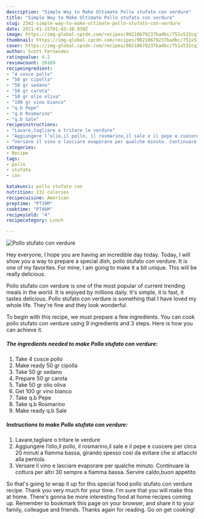 ```yaml
---
description: "Simple Way to Make Ultimate Pollo stufato con verdure"
title: "Simple Way to Make Ultimate Pollo stufato con verdure"
slug: 2342-simple-way-to-make-ultimate-pollo-stufato-con-verdure
date: 2021-01-15T01:43:38.839Z
image: https://img-global.cpcdn.com/recipes/90210679237badbc/751x532cq70/pollo-stufato-con-verdure-recipe-main-photo.jpg
thumbnail: https://img-global.cpcdn.com/recipes/90210679237badbc/751x532cq70/pollo-stufato-con-verdure-recipe-main-photo.jpg
cover: https://img-global.cpcdn.com/recipes/90210679237badbc/751x532cq70/pollo-stufato-con-verdure-recipe-main-photo.jpg
author: Scott Fernandez
ratingvalue: 4.2
reviewcount: 20169
recipeingredient:
- "4 cosce pollo"
- "50 gr cipolla"
- "50 gr sedano"
- "50 gr carota"
- "50 gr olio oliva"
- "100 gr vino bianco"
- "q.b Pepe"
- "q.b Rosmarino"
- "q.b Sale"
recipeinstructions:
- "Lavare,tagliare o tritare le verdure"
- "Aggiungere l’olio,il pollo, il rosmarino,il sale e il pepe e cuocere per circa 20 minuti a fiamma bassa, girando spesso così da evitare che si attacchi alla pentola."
- "Versare il vino e lasciare evaporare per qualche minuto. Continuare la cottura per altri 30 sempre a fiamma bassa. Servire caldo,buon appetito"
categories:
- Recipe
tags:
- pollo
- stufato
- con

katakunci: pollo stufato con 
nutrition: 231 calories
recipecuisine: American
preptime: "PT39M"
cooktime: "PT46M"
recipeyield: "4"
recipecategory: Lunch

---
```



![Pollo stufato con verdure](https://img-global.cpcdn.com/recipes/90210679237badbc/751x532cq70/pollo-stufato-con-verdure-recipe-main-photo.jpg)

Hey everyone, I hope you are having an incredible day today. Today, I will show you a way to prepare a special dish, pollo stufato con verdure. It is one of my favorites. For mine, I am going to make it a bit unique. This will be really delicious.



Pollo stufato con verdure is one of the most popular of current trending meals in the world. It is enjoyed by millions daily. It's simple, it is fast, it tastes delicious. Pollo stufato con verdure is something that I have loved my whole life. They're fine and they look wonderful.


To begin with this recipe, we must prepare a few ingredients. You can cook pollo stufato con verdure using 9 ingredients and 3 steps. Here is how you can achieve it.

<!--inarticleads1-->

##### The ingredients needed to make Pollo stufato con verdure:

1. Take 4 cosce pollo
1. Make ready 50 gr cipolla
1. Take 50 gr sedano
1. Prepare 50 gr carota
1. Take 50 gr olio oliva
1. Get 100 gr vino bianco
1. Take q.b Pepe
1. Take q.b Rosmarino
1. Make ready q.b Sale




<!--inarticleads2-->

##### Instructions to make Pollo stufato con verdure:

1. Lavare,tagliare o tritare le verdure
1. Aggiungere l’olio,il pollo, il rosmarino,il sale e il pepe e cuocere per circa 20 minuti a fiamma bassa, girando spesso così da evitare che si attacchi alla pentola.
1. Versare il vino e lasciare evaporare per qualche minuto. Continuare la cottura per altri 30 sempre a fiamma bassa. Servire caldo,buon appetito




So that's going to wrap it up for this special food pollo stufato con verdure recipe. Thank you very much for your time. I'm sure that you will make this at home. There's gonna be more interesting food at home recipes coming up. Remember to bookmark this page on your browser, and share it to your family, colleague and friends. Thanks again for reading. Go on get cooking!
